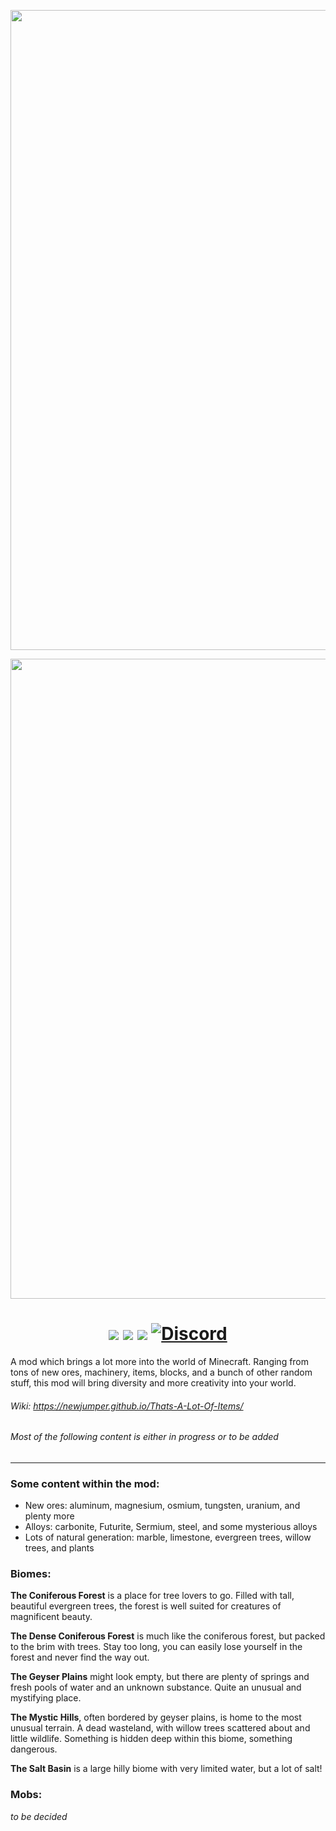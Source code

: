 <p align="center"><img src="https://github.com/NewJumper/Thats-A-Lot-Of-Items/blob/mc-1.18.1/src/main/resources/logo_banner_dark.png#gh-dark-mode-only" alt="Logo" width="1024"></p>
<p align="center"><img src="https://github.com/NewJumper/Thats-A-Lot-Of-Items/blob/mc-1.18.1/src/main/resources/logo_banner_light.png#gh-light-mode-only" alt="Logo" width="1024"></p>
<h1 align="center">
  <a href="https://www.curseforge.com/minecraft/mc-mods/thats-a-lot-of-items"><img src="https://img.shields.io/badge/Mod Version-0.15.0-54c3d6"></a>
  <a><img src="https://img.shields.io/badge/Minecraft Ver.-1.18.2-71c46e"></a>
  <a href="https://files.minecraftforge.net/net/minecraftforge/forge/"><img src="https://img.shields.io/badge/Forge Ver.-40.0.19-d68f54"></a>
  <a href="https://discord.gg/QndwkU7"><img src="https://img.shields.io/discord/631321825439383553?color=4d7591&label=Discord" alt="Discord"></a>
</h1>

A mod which brings a lot more into the world of Minecraft. Ranging from tons of new ores, machinery, items, blocks, and a bunch of other random stuff, this mod will bring diversity and more creativity into your world.

###### *Wiki: https://newjumper.github.io/Thats-A-Lot-Of-Items/*
###### *Most of the following content is either in progress or to be added*
---
### Some content within the mod:
- New ores: aluminum, magnesium, osmium, tungsten, uranium, and plenty more
- Alloys: carbonite, Futurite, Sermium, steel, and some mysterious alloys
- Lots of natural generation: marble, limestone, evergreen trees, willow trees, and plants

### Biomes:
**The Coniferous Forest** is a place for tree lovers to go. Filled with tall, beautiful evergreen trees, the forest is well suited for creatures of magnificent beauty.

**The Dense Coniferous Forest** is much like the coniferous forest, but packed to the brim with trees. Stay too long, you can easily lose yourself in the forest and never find the way out.

**The Geyser Plains** might look empty, but there are plenty of springs and fresh pools of water and an unknown substance. Quite an unusual and mystifying place.

**The Mystic Hills**, often bordered by geyser plains, is home to the most unusual terrain. A dead wasteland, with willow trees scattered about and little wildlife. Something is hidden deep within this biome, something dangerous.

**The Salt Basin** is a large hilly biome with very limited water, but a lot of salt!

### Mobs:
*to be decided*
